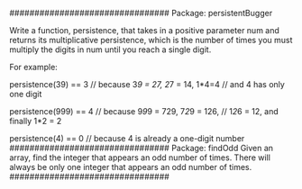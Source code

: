 ################################
Package: persistentBugger

Write a function, persistence, that takes in a positive parameter num and returns its multiplicative persistence, 
which is the number of times you must multiply the digits in num until you reach a single digit.

For example:

 persistence(39) == 3 // because 3*9 = 27, 2*7 = 14, 1*4=4
                      // and 4 has only one digit

 persistence(999) == 4 // because 9*9*9 = 729, 7*2*9 = 126,
                       // 1*2*6 = 12, and finally 1*2 = 2

 persistence(4) == 0 // because 4 is already a one-digit number
################################
Package: findOdd
Given an array, find the integer that appears an odd number of times.
There will always be only one integer that appears an odd number of times.
################################